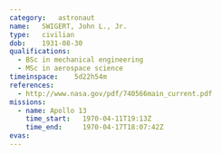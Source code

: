 ```yaml
---
category:	astronaut
name:	SWIGERT, John L., Jr.
type:	civilian
dob:	1931-08-30
qualifications:
  - BSc in mechanical engineering
  - MSc in aerospace science
timeinspace:	5d22h54m
references:
  - http://www.nasa.gov/pdf/740566main_current.pdf
missions:
  - name: Apollo 13
    time_start:   1970-04-11T19:13Z
    time_end:     1970-04-17T18:07:42Z
evas:
---
```

